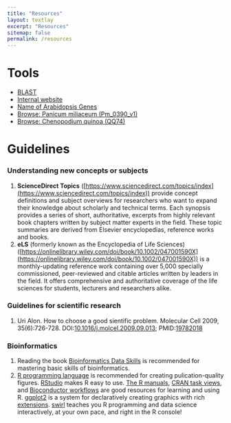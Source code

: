 ```yaml
---
title: "Resources"
layout: textlay
excerpt: "Resources"
sitemap: false
permalink: /resources
---
```


# Tools

- [BLAST](http://lab.genome.work:5634/)
- [Internal website](http://lab.genome.work/)
- [Name of Arabidopsis Genes](https://lileiting.shinyapps.io/names-of-arabidopsis-genes/)
- [Browse: Panicum miliaceum \(Pm\_0390\_v1\)](https://genomevolution.org/coge/GenomeView.pl?embed=&gid=52484&tracks=sequence%2Cfeatures129406_gene)
- [Browse: Chenopodium quinoa (QQ74)](https://www.cbrc.kaust.edu.sa/chenopodiumdb/gbrowse.html)


# Guidelines

### Understanding new concepts or subjects

1. **ScienceDirect Topics** ([https://www.sciencedirect.com/topics/index](https://www.sciencedirect.com/topics/index)) provide concept definitions and subject overviews for researchers who want to expand their knowledge about scholarly and technical terms. Each synopsis provides a series of short, authoritative, excerpts from highly relevant book chapters written by subject matter experts in the field. These topic summaries are derived from Elsevier encyclopedias, reference works and books.
1. **eLS** (formerly known as the Encyclopedia of Life Sciences) ([https://onlinelibrary.wiley.com/doi/book/10.1002/047001590X](https://onlinelibrary.wiley.com/doi/book/10.1002/047001590X)) is a monthly-updating reference work containing over 5,000 specially commissioned, peer-reviewed and citable articles written by leaders in the field. It offers comprehensive and authoritative coverage of the life sciences for students, lecturers and researchers alike.

### Guidelines for scientific research

1. Uri Alon. How to choose a good sientific problem. Molecular Cell 2009, 35(6):726-728. DOI:[10.1016/j.molcel.2009.09.013](https://doi.org/10.1016/j.molcel.2009.09.013); PMID:[19782018](https://www.ncbi.nlm.nih.gov/pubmed/19782018)

### Bioinformatics

1. Reading the book [Bioinformatics Data Skills](http://shop.oreilly.com/product/0636920030157.do) is recommended for mastering basic skills of bioinformatics.
1. [R programming language](https://cran.r-project.org/) is recommended for creating pulication-quality figures. [RStudio](https://www.rstudio.com/) makes R easy to use. [The R manuals](https://cran.r-project.org/manuals.html), [CRAN task views](https://cran.r-project.org/web/views/), and [Bioconductor workflows](http://bioconductor.org/packages/release/workflows/) are good resources for learning and using R. [ggplot2](https://ggplot2.tidyverse.org/reference/index.html) is a system for declaratively creating graphics with rich [extensions](https://exts.ggplot2.tidyverse.org). [swirl](https://swirlstats.com) teaches you R programming and data science interactively, at your own pace, and right in the R console!
